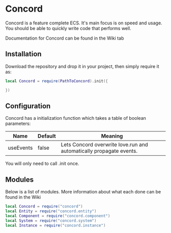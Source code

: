 # Concord

Concord is a feature complete ECS.
It's main focus is on speed and usage. You should be able to quickly write code that performs well.

Documentation for Concord can be found in the Wiki tab

## Installation
Download the repository and drop it in your project, then simply require it as:
```lua
local Concord = require(PathToConcord).init({

})
```

## Configuration
Concord has a initialization function which takes a table of boolean parameters:

| Name | Default | Meaning |
| --- | --- | --- |
| useEvents | false | Lets Concord overwrite love.run and automatically propagate events. |

You will only need to call .init once. 

## Modules
Below is a list of modules.
More information about what each done can be found in the Wiki

```lua
local Concord = require("concord")
local Entity = require("concord.entity")
local Component = require("concord.component")
local System = require("concord.system")
local Instance = require("concord.instance")
```
